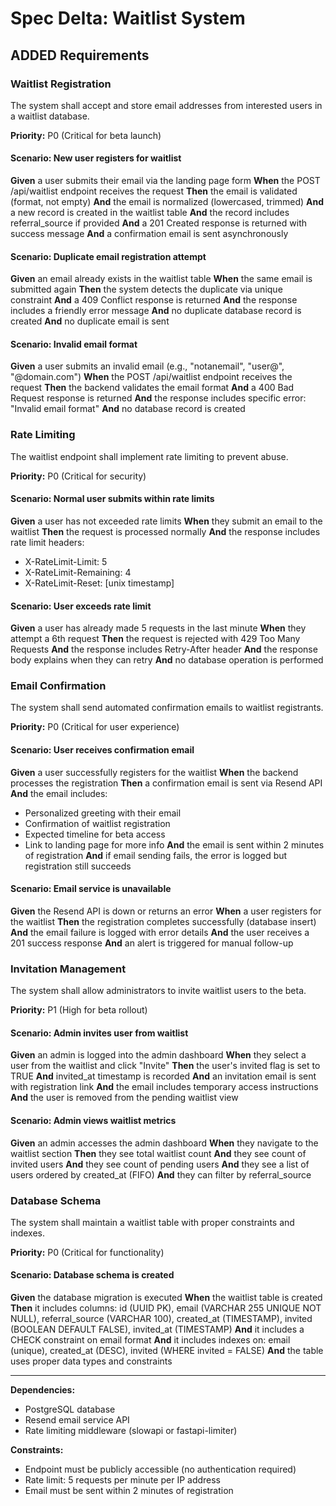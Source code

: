 # Spec Delta: Waitlist System

## ADDED Requirements

### Waitlist Registration

The system shall accept and store email addresses from interested users in a waitlist database.

**Priority:** P0 (Critical for beta launch)

#### Scenario: New user registers for waitlist

**Given** a user submits their email via the landing page form
**When** the POST /api/waitlist endpoint receives the request
**Then** the email is validated (format, not empty)
**And** the email is normalized (lowercased, trimmed)
**And** a new record is created in the waitlist table
**And** the record includes referral_source if provided
**And** a 201 Created response is returned with success message
**And** a confirmation email is sent asynchronously

#### Scenario: Duplicate email registration attempt

**Given** an email already exists in the waitlist table
**When** the same email is submitted again
**Then** the system detects the duplicate via unique constraint
**And** a 409 Conflict response is returned
**And** the response includes a friendly error message
**And** no duplicate database record is created
**And** no duplicate email is sent

#### Scenario: Invalid email format

**Given** a user submits an invalid email (e.g., "notanemail", "user@", "@domain.com")
**When** the POST /api/waitlist endpoint receives the request
**Then** the backend validates the email format
**And** a 400 Bad Request response is returned
**And** the response includes specific error: "Invalid email format"
**And** no database record is created

### Rate Limiting

The waitlist endpoint shall implement rate limiting to prevent abuse.

**Priority:** P0 (Critical for security)

#### Scenario: Normal user submits within rate limits

**Given** a user has not exceeded rate limits
**When** they submit an email to the waitlist
**Then** the request is processed normally
**And** the response includes rate limit headers:

- X-RateLimit-Limit: 5
- X-RateLimit-Remaining: 4
- X-RateLimit-Reset: [unix timestamp]

#### Scenario: User exceeds rate limit

**Given** a user has already made 5 requests in the last minute
**When** they attempt a 6th request
**Then** the request is rejected with 429 Too Many Requests
**And** the response includes Retry-After header
**And** the response body explains when they can retry
**And** no database operation is performed

### Email Confirmation

The system shall send automated confirmation emails to waitlist registrants.

**Priority:** P0 (Critical for user experience)

#### Scenario: User receives confirmation email

**Given** a user successfully registers for the waitlist
**When** the backend processes the registration
**Then** a confirmation email is sent via Resend API
**And** the email includes:

- Personalized greeting with their email
- Confirmation of waitlist registration
- Expected timeline for beta access
- Link to landing page for more info
**And** the email is sent within 2 minutes of registration
**And** if email sending fails, the error is logged but registration still succeeds

#### Scenario: Email service is unavailable

**Given** the Resend API is down or returns an error
**When** a user registers for the waitlist
**Then** the registration completes successfully (database insert)
**And** the email failure is logged with error details
**And** the user receives a 201 success response
**And** an alert is triggered for manual follow-up

### Invitation Management

The system shall allow administrators to invite waitlist users to the beta.

**Priority:** P1 (High for beta rollout)

#### Scenario: Admin invites user from waitlist

**Given** an admin is logged into the admin dashboard
**When** they select a user from the waitlist and click "Invite"
**Then** the user's invited flag is set to TRUE
**And** invited_at timestamp is recorded
**And** an invitation email is sent with registration link
**And** the email includes temporary access instructions
**And** the user is removed from the pending waitlist view

#### Scenario: Admin views waitlist metrics

**Given** an admin accesses the admin dashboard
**When** they navigate to the waitlist section
**Then** they see total waitlist count
**And** they see count of invited users
**And** they see count of pending users
**And** they see a list of users ordered by created_at (FIFO)
**And** they can filter by referral_source

### Database Schema

The system shall maintain a waitlist table with proper constraints and indexes.

**Priority:** P0 (Critical for functionality)

#### Scenario: Database schema is created

**Given** the database migration is executed
**When** the waitlist table is created
**Then** it includes columns: id (UUID PK), email (VARCHAR 255 UNIQUE NOT NULL), referral_source (VARCHAR 100), created_at (TIMESTAMP), invited (BOOLEAN DEFAULT FALSE), invited_at (TIMESTAMP)
**And** it includes a CHECK constraint on email format
**And** it includes indexes on: email (unique), created_at (DESC), invited (WHERE invited = FALSE)
**And** the table uses proper data types and constraints

---

**Dependencies:**

- PostgreSQL database
- Resend email service API
- Rate limiting middleware (slowapi or fastapi-limiter)

**Constraints:**

- Endpoint must be publicly accessible (no authentication required)
- Rate limit: 5 requests per minute per IP address
- Email must be sent within 2 minutes of registration
